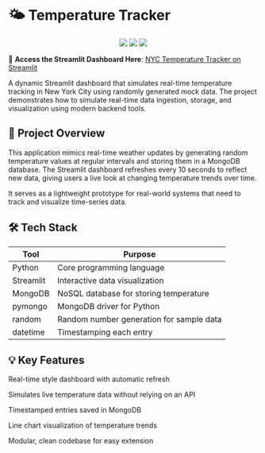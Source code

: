 # 🌤 Temperature Tracker

<p align="center">
  <img src="https://img.shields.io/badge/Python-3776AB?style=for-the-badge&logo=python&logoColor=white"/>
  <img src="https://img.shields.io/badge/Streamlit-FF4B4B?style=for-the-badge&logo=streamlit&logoColor=white"/>
  <img src="https://img.shields.io/badge/MongoDB-47A248?style=for-the-badge&logo=mongodb&logoColor=white"/>
</p>

🔗 **Access the Streamlit Dashboard Here**: [NYC Temperature Tracker on Streamlit](https://aditi-dheer-temperature-dashboard-visualization-98ddjs.streamlit.app/)

A dynamic Streamlit dashboard that simulates real-time temperature tracking in New York City using randomly generated mock data. The project demonstrates how to simulate real-time data ingestion, storage, and visualization using modern backend tools.

## 🧠 Project Overview

This application mimics real-time weather updates by generating random temperature values at regular intervals and storing them in a MongoDB database. The Streamlit dashboard refreshes every 10 seconds to reflect new data, giving users a live look at changing temperature trends over time.

It serves as a lightweight prototype for real-world systems that need to track and visualize time-series data.

## 🛠 Tech Stack

| Tool           | Purpose                                |
|----------------|----------------------------------------|
| Python         | Core programming language              |
| Streamlit      | Interactive data visualization         |
| MongoDB        | NoSQL database for storing temperature |
| pymongo        | MongoDB driver for Python              |
| random         | Random number generation for sample data |
| datetime       | Timestamping each entry                |

## 💡 Key Features  

Real-time style dashboard with automatic refresh  

Simulates live temperature data without relying on an API  

Timestamped entries saved in MongoDB  

Line chart visualization of temperature trends  

Modular, clean codebase for easy extension  

